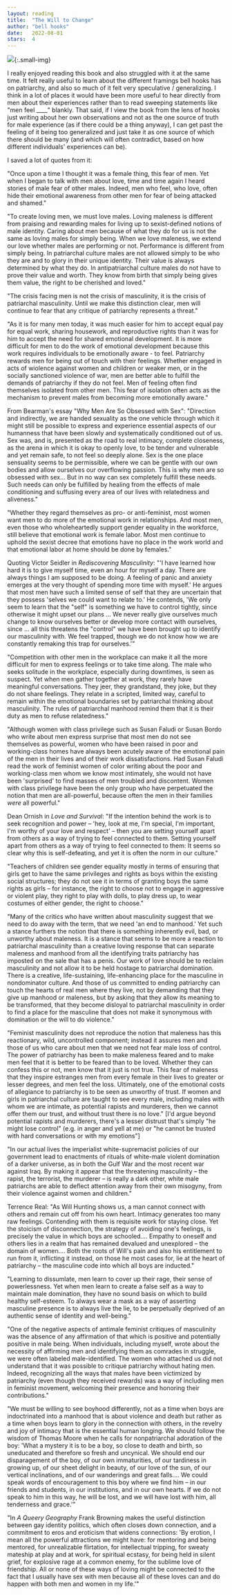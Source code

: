```yaml
---
layout: reading
title:  "The Will to Change"
author: "bell hooks"
date:   2022-08-01
stars:  4
---
```


![](/assets/images/reading/will-to-change.jpeg){:.small-img}

I really enjoyed reading this book and also struggled with it at the same time. It felt really useful to learn about
the different framings bell hooks has on patriarchy, and also so much of it felt very speculative / generalizing.
I think in a lot of places it would have been more useful to hear directly from men about their experiences rather
than to read sweeping statements like "men feel ____" blankly. That said, if I view the book from the lens
of hooks just writing about her own observations and not as the one source of truth for male experience (as if
there could be a thing anyway), I can get past the feeling of it being too generalized and just take it as one
source of which there should be many (and which will often contradict, based on how different individuals' experiences can be).

I saved a lot of quotes from it:

"Once upon a time I thought it was a female thing, this fear of men. Yet when I began to talk with men about love, time and time again I heard stories of male fear of other males. Indeed, men who feel, who love, often hide their emotional awareness from other men for fear of being attacked and shamed."

"To create loving men, we must love males. Loving maleness is different from praising and rewarding males for living up to sexist-defined notions of male identity. Caring about men because of what they do for us is not the same as loving males for simply being. When we love maleness, we extend our love whether males are performing or not. Performance is different from simply being. In patriarchal culture males are not allowed simply to be who they are and to glory in their unique identity. Their value is always determined by what they do. In antipatriarchal culture males do not have to prove their value and worth. They know from birth that simply being gives them value, the right to be cherished and loved."

"The crisis facing men is not the crisis of masculinity, it is the crisis of patriarchal masculinity. Until we make this distinction clear, men will continue to fear that any critique of patriarchy represents a threat."

"As it is for many men today, it was much easier for him to accept equal pay for equal work, sharing housework, and reproductive rights than it was for him to accept the need for shared emotional development. It is more difficult for men to do the work of emotional development because this work requires individuals to be emotionally aware - to feel. Patriarchy rewards men for being out of touch with their feelings. Whether engaged in acts of wiolence against women and children or weaker men, or in the socially sanctioned violence of war, men are better able to fulfill the demands of patriarchy if they do not feel. Men of feeling often find themselves isolated from other men. This fear of isolation often acts as the mechanism to prevent males from becoming more emotionally aware."

From Bearman's essay "Why Men Are So Obsessed with Sex":
"Direction and indirectly, we are handed sexuality as the one vehicle through which it might still be possible to express and experience essential aspects of our humanness that have been slowly and systematically conditioned out of us. Sex was, and is, presented as the road to real intimacy, complete closeness, as the arena in which it is okay to openly love, to be tender and vulnerable and yet remain safe, to not feel so deeply alone. Sex is the one place sensuality seems to be permissible, where we can be gentle with our own bodies and allow ourselves our overflowing passion. This is why men are so obsessed with sex... But in no way can sex completely fulfill these needs. Such needs can only be fulfilled by healing from the effects of male conditioning and suffusing every area of our lives with relatedness and aliveness."

"Whether they regard themselves as pro- or anti-feminist, most women want men to do more of the emotional work in relationships. And most men, even those who wholeheartedly support gender equality in the workforce, still believe that emotional work is female labor. Most men continue to uphold the sexist decree that emotions have no place in the work world and that emotional labor at home should be done by females."

Quoting Victor Seidler in _Rediscovering Masculinity_:
"'I have learned how hard it is to give myself time, even an hour for myself a day. There are always things I am supposed to be doing. A feeling of panic and anxiety emerges at the very thought of spending more time with myself.' He argues that most men have such a limited sense of self that they are uncertain that they possess 'selves we could want to relate to.' He contends, 'We only seem to learn that the "self" is something we have to control tightly, since otherwise it might upset our plans ... We never really give ourselves much change to know ourselves better or develop more contact with ourselves, since ... all this threatens the "control" we have been brought up to identify our masculinity with. We feel trapped, though we do not know how we are constantly remaking this trap for ourselves.'"

"Competition with other men in the workplace can make it all the more difficult for men to express feelings or to take time along. The male who seeks solitude in the workplace, especially during downtimes, is seen as suspect. Yet when men gather together at work, they rarely have meaningful conversations. They jeer, they grandstand, they joke, but they do not share feelings. They relate in a scripted, limited way, careful to remain within the emotional boundaries set by patriarchal thinking about masculinity. The rules of patriarchal manhood remind them that it is their duty as men to refuse relatedness."

"Although women with class privilege such as Susan Faludi or Susan Bordo who write about men express surprise that most men do not see themselves as powerful, women who have been raised in poor and working-class homes have always been acutely aware of the emotional pain of the men in their lives and of their work dissatisfactions. Had Susan Faludi read the work of feminist women of color writing about the poor and working-class men whom we know most intimately, she would not have been 'surprised' to find masses of men troubled and discontent. Women with class privilege have been the only group who have perpetuated the notion that men are all-powerful, because often the men in their families _were_ all powerful."

Dean Ornish in _Love and Survival_:
"If the intention behind the work is to seek recognition and power – 'hey, look at me, I'm special, I'm important, I'm worthy of your love and respect' – then you are setting yourself apart from others as a way of trying to feel connected to them. Setting yourself apart from others as a way of trying to feel connected to them: It seems so clear why this is self-defeating, and yet it is often the norm in our culture."

"Teachers of children see gender equality mostly in terms of ensuring that girls get to have the same privileges and rights as boys within the existing social structures; they do not see it in terms of granting boys the same rights as girls – for instance, the right to choose not to engage in aggressive or violent play, they right to play with dolls, to play dress up, to wear costumes of either gender, the right to choose."

"Many of the critics who have written about masculinity suggest that we need to do away with the term, that we need 'an end to manhood.' Yet such a stance furthers the notion that there is something inherently evil, bad, or unworthy about maleness. It is a stance that seems to be more a reaction to patriarchal masculinity than a creative loving response that can separate maleness and manhood from all the identifying traits patriarchy has imposted on the sale that has a penis. Our work of love should be to reclaim masculinity and not allow it to be held hostage to patriarchal domination. There is a creative, life-sustaining, life-enhancing place for the masculine in nondominator culture. And those of us committed to ending patriarchy can touch the hearts of real men where they live, not by demanding that they give up manhood or maleness, but by asking that they allow its meaning to be transformed, that they become disloyal to patriarchal masculinity in order to find a place for the masculine that does not make it synonymous with domination or the will to do violence."

"Feminist masculinity does not reproduce the notion that maleness has this reactionary, wild, uncontrolled component; instead it assures men and those of us who care about men that we need not fear male loss of control. The power of patriarchy has been to make maleness feared and to make men feel that it is better to be feared than to be loved. Whether they can confess this or not, men know that it just is not true. This fear of maleness that they inspire estranges men from every female in their lives to greater or lesser degrees, and men feel the loss. Ultimately, one of the emotional costs of allegiance to patriarchy is to be seen as unworthy of trust. If women and girls in patriarchal culture are taught to see every male, including males with whom we are intimate, as potential rapists and murderers, then we cannot offer them our trust, and without trust there is no love." [I'd argue beyond potential rapists and murderers, there's a lesser distrust that's simply "he might lose control" (e.g. in anger and yell at me) or "he cannot be trusted with hard conversations or with my emotions"]

"In our actual lives the imperialist white-supremacist policies of our government lead to enactments of rituals of white-male violent domination of a darker universe, as in both the Gulf War and the most recent war against Iraq. By making it appear that the threatening masculinity – the rapist, the terrorist, the murderer – is really a dark other, white male patriarchs are able to deflect attention away from their own misogyny, from their violence against women and children."

Terrence Real:
"As Will Hunting shows us, a man cannot connect with others and remain cut off from his own heart. Intimacy generates too many raw feelings. Contending with them is requisite work for staying close. Yet the stoicism of disconnection, the strategy of avoiding one's feelings, is precisely the value in which boys are schooled.... Empathy to oneself and others lies in a realm that has remained devalued and unexplored – the domain of women.... Both the roots of Will's pain and also his entitlement to run from it, inflicting it instead, on those he most cases for, lie at the heart of patriarchy – the masculine code into which all boys are inducted."

"Learning to dissumlate, men learn to cover up their rage, their sense of powerlessness. Yet when men learn to create a false self as a way to maintain male domination, they have no sound basis on which to build healthy self-esteem. To always wear a mask as a way of asserting masculine presence is to always live the lie, to be perpetually deprived of an authentic sense of identity and well-being."

"One of the negative aspects of antimale feminist critiques of masculinity was the absence of any affirmation of that which is positive and potentially positive in male being. When individuals, including myself, wrote about the necessity of affirming men and identifying them as comrades in struggle, we were often labeled male-identified. The women who attached us did not understand that it was possible to critique patriarchy without hating men. Indeed, recognizing all the ways that males have been victimized by patriarchy (even though they received rewards) was a way of including men in feminist movement, welcoming their presence and honoring their contributions."

"We must be willing to see boyhood differently, not as a time when boys are indoctrinated into a manhood that is about violence and death but rather as a time when boys learn to glory in the connection with others, in the revelry and joy of intimacy that is the essential human longing. We should follow the wisdom of Thomas Moore when he calls for nonpatriarchal adoration of the boy: 'What a mystery it is to be a boy, so close to death and birth, so uneducated and therefore so fresh and uncynical. We should end our disparagement of the boy, of our own immaturities, of our tardiness in growing up, of our sheet delight in beauty, of our love of the sun, of our vertical inclinations, and of our wanderings and great falls.... We could speak words of encouragement to this boy where we find him – in our friends and students, in our institutions, and in our own hearts. If we do not speak to him in this way, he will be lost, and we will have lost with him, all tenderness and grace.'"

"In _A Queery Geography_ Frank Browning makes the useful distinction between gay identity politics, which often closes down connection, and a commitment to eros and eroticism that widens connections: 'By erotion, I mean all the powerful attractions we might have: for mentoring and being mentored, for unrealizable flirtation, for intellectual tripping, for sweaty mateship at play and at work, for spiritual ecstasy, for being held in silent grief, for explosive rage at a common enemy, for the sublime love of friendship. All or none of these ways of loving might be connected to the fact that I usually have sex with men because all of these loves can and do happen with both men and women in my life.'"
